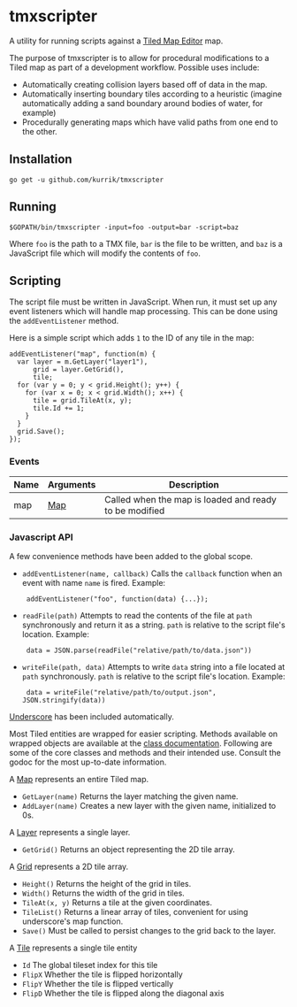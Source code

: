 # tmxscripter
A utility for running scripts against a [Tiled Map Editor](http://www.mapeditor.org/) map.

The purpose of tmxscripter is to allow for procedural modifications to a Tiled map as part of a development workflow.  Possible uses include:

  * Automatically creating collision layers based off of data in the map.
  * Automatically inserting boundary tiles according to a heuristic (imagine automatically adding a sand boundary around bodies of water, for example)
  * Procedurally generating maps which have valid paths from one end to the other.

## Installation

    go get -u github.com/kurrik/tmxscripter

## Running

    $GOPATH/bin/tmxscripter -input=foo -output=bar -script=baz

Where `foo` is the path to a TMX file, `bar` is the file to be written, and `baz` is a JavaScript file which will modify the contents of `foo`.

## Scripting

The script file must be written in JavaScript.  When run, it must set up any event listeners which will handle map processing.  This can be done using the `addEventListener` method.

Here is a simple script which adds `1` to the ID of any tile in the map:

    addEventListener("map", function(m) {
      var layer = m.GetLayer("layer1"),
          grid = layer.GetGrid(),
          tile;
      for (var y = 0; y < grid.Height(); y++) {
        for (var x = 0; x < grid.Width(); x++) {
          tile = grid.TileAt(x, y);
          tile.Id += 1;
        }
      }
      grid.Save();
    });

### Events

Name | Arguments | Description
---- | --------- | -----------
map  | [Map](https://godoc.org/github.com/kurrik/tmxscripter/tmxscripter#ScriptableMap) | Called when the map is loaded and ready to be modified

### Javascript API

A few convenience methods have been added to the global scope.

 * `addEventListener(name, callback)` Calls the `callback` function when an event with name `name` is fired. Example:
        
        addEventListener("foo", function(data) {...});

 * `readFile(path)` Attempts to read the contents of the file at `path` synchronously and return it as a string.  `path` is relative to the script file's location.  Example:
        
        data = JSON.parse(readFile("relative/path/to/data.json"))

 * `writeFile(path, data)` Attempts to write `data` string into a file located at `path` synchronously.  `path` is relative to the script file's location.  Example:
        
        data = writeFile("relative/path/to/output.json", JSON.stringify(data))

[Underscore](http://underscorejs.org/) has been included automatically.

Most Tiled entities are wrapped for easier scripting.  Methods available on wrapped objects are available at the [class documentation](https://godoc.org/github.com/kurrik/tmxscripter/tmxscripter).  Following are some of the core classes and methods and their intended use.  Consult the godoc for the most up-to-date information.

A [Map](https://godoc.org/github.com/kurrik/tmxscripter/tmxscripter#ScriptableMap) represents an entire Tiled map.
 * `GetLayer(name)` Returns the layer matching the given name.
 * `AddLayer(name)` Creates a new layer with the given name, initialized to 0s.

A [Layer](https://godoc.org/github.com/kurrik/tmxscripter/tmxscripter#ScriptableLayer) represents a single layer.
  * `GetGrid()` Returns an object representing the 2D tile array.

A [Grid](https://godoc.org/github.com/kurrik/tmxscripter/tmxscripter#ScriptableGrid) represents a 2D tile array.
  * `Height()` Returns the height of the grid in tiles.
  * `Width()` Returns the width of the grid in tiles.
  * `TileAt(x, y)` Returns a tile at the given coordinates.
  * `TileList()` Returns a linear array of tiles, convenient for using underscore's map function.
  * `Save()` Must be called to persist changes to the grid back to the layer.

A [Tile](https://godoc.org/github.com/kurrik/tmxscripter/tmxscripter#ScriptableTile) represents a single tile entity
  * `Id` The global tileset index for this tile
  * `FlipX` Whether the tile is flipped horizontally
  * `FlipY` Whether the tile is flipped vertically
  * `FlipD` Whether the tile is flipped along the diagonal axis
